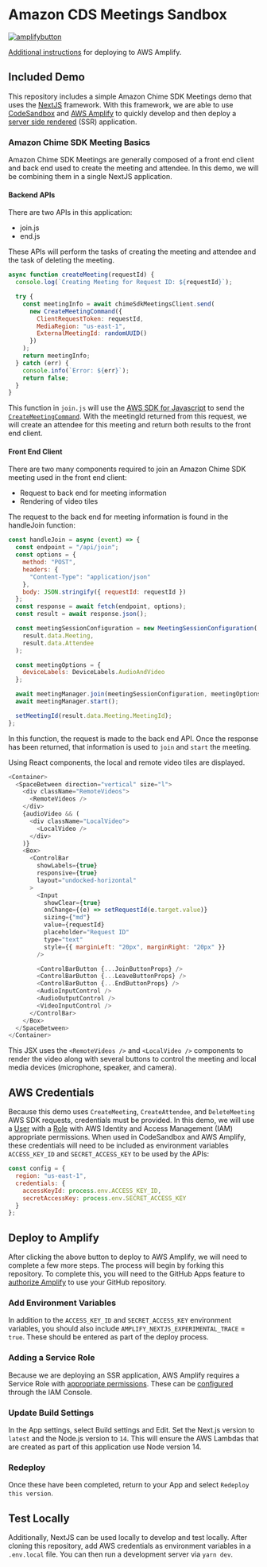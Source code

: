 # Amazon CDS Meetings Sandbox

[![amplifybutton](https://oneclick.amplifyapp.com/button.svg)](https://console.aws.amazon.com/amplify/home#/deploy?repo=https://github.com/aws-samples/amazon-cds-meeting-sandbox)

[Additional instructions](#deploy-to-amplify) for deploying to AWS Amplify.

## Included Demo

This repository includes a simple Amazon Chime SDK Meetings demo that uses the [NextJS](https://nextjs.org/learn/foundations/about-nextjs/what-is-nextjs) framework. With this framework, we are able to use [CodeSandbox](https://codesandbox.io/docs/overview) and [AWS Amplify](https://aws.amazon.com/amplify/) to quickly develop and then deploy a [server side rendered](https://docs.aws.amazon.com/amplify/latest/userguide/server-side-rendering-amplify.html) (SSR) application.

### Amazon Chime SDK Meeting Basics

Amazon Chime SDK Meetings are generally composed of a front end client and back end used to create the meeting and attendee. In this demo, we will be combining them in a single NextJS application.

#### Backend APIs

There are two APIs in this application:

- join.js
- end.js

These APIs will perform the tasks of creating the meeting and attendee and the task of deleting the meeting.

```javascript
async function createMeeting(requestId) {
  console.log(`Creating Meeting for Request ID: ${requestId}`);

  try {
    const meetingInfo = await chimeSdkMeetingsClient.send(
      new CreateMeetingCommand({
        ClientRequestToken: requestId,
        MediaRegion: "us-east-1",
        ExternalMeetingId: randomUUID()
      })
    );
    return meetingInfo;
  } catch (err) {
    console.info(`Error: ${err}`);
    return false;
  }
}
```

This function in `join.js` will use the [AWS SDK for Javascript](https://aws.amazon.com/sdk-for-javascript/) to send the [`CreateMeetingCommand`](https://docs.aws.amazon.com/AWSJavaScriptSDK/v3/latest/clients/client-chime-sdk-meetings/index.html). With the meetingId returned from this request, we will create an attendee for this meeting and return both results to the front end client.

#### Front End Client

There are two many components required to join an Amazon Chime SDK meeting used in the front end client:

- Request to back end for meeting information
- Rendering of video tiles

The request to the back end for meeting information is found in the handleJoin function:

```javascript
const handleJoin = async (event) => {
  const endpoint = "/api/join";
  const options = {
    method: "POST",
    headers: {
      "Content-Type": "application/json"
    },
    body: JSON.stringify({ requestId: requestId })
  };
  const response = await fetch(endpoint, options);
  const result = await response.json();

  const meetingSessionConfiguration = new MeetingSessionConfiguration(
    result.data.Meeting,
    result.data.Attendee
  );

  const meetingOptions = {
    deviceLabels: DeviceLabels.AudioAndVideo
  };

  await meetingManager.join(meetingSessionConfiguration, meetingOptions);
  await meetingManager.start();

  setMeetingId(result.data.Meeting.MeetingId);
};
```

In this function, the request is made to the back end API. Once the response has been returned, that information is used to `join` and `start` the meeting.

Using React components, the local and remote video tiles are displayed.

```javascript
<Container>
  <SpaceBetween direction="vertical" size="l">
    <div className="RemoteVideos">
      <RemoteVideos />
    </div>
    {audioVideo && (
      <div className="LocalVideo">
        <LocalVideo />
      </div>
    )}
    <Box>
      <ControlBar
        showLabels={true}
        responsive={true}
        layout="undocked-horizontal"
      >
        <Input
          showClear={true}
          onChange={(e) => setRequestId(e.target.value)}
          sizing={"md"}
          value={requestId}
          placeholder="Request ID"
          type="text"
          style={{ marginLeft: "20px", marginRight: "20px" }}
        />

        <ControlBarButton {...JoinButtonProps} />
        <ControlBarButton {...LeaveButtonProps} />
        <ControlBarButton {...EndButtonProps} />
        <AudioInputControl />
        <AudioOutputControl />
        <VideoInputControl />
      </ControlBar>
    </Box>
  </SpaceBetween>
</Container>
```

This JSX uses the `<RemoteVideos />` and `<LocalVideo />` components to render the video along with several buttons to control the meeting and local media devices (microphone, speaker, and camera).

## AWS Credentials

Because this demo uses `CreateMeeting`, `CreateAttendee`, and `DeleteMeeting` AWS SDK requests, credentials must be provided. In this demo, we will use a [User](https://docs.aws.amazon.com/IAM/latest/UserGuide/id_users_create.html) with a [Role](https://docs.aws.amazon.com/IAM/latest/UserGuide/id_roles.html) with AWS Identity and Access Management (IAM) appropriate permissions. When used in CodeSandbox and AWS Amplify, these credentials will need to be included as environment variables `ACCESS_KEY_ID` and `SECRET_ACCESS_KEY` to be used by the APIs:

```javascript
const config = {
  region: "us-east-1",
  credentials: {
    accessKeyId: process.env.ACCESS_KEY_ID,
    secretAccessKey: process.env.SECRET_ACCESS_KEY
  }
};
```

## Deploy to Amplify

After clicking the above button to deploy to AWS Amplify, we will need to complete a few more steps. The process will begin by forking this repository. To complete this, you will need to the GitHub Apps feature to [authorize Amplify](https://docs.aws.amazon.com/amplify/latest/userguide/setting-up-GitHub-access.html) to use your GitHub repository.

### Add Environment Variables

In addition to the `ACCESS_KEY_ID` and `SECRET_ACCESS_KEY` environment variables, you should also include `AMPLIFY_NEXTJS_EXPERIMENTAL_TRACE` = `true`. These should be entered as part of the deploy process.

### Adding a Service Role

Because we are deploying an SSR application, AWS Amplify requires a Service Role with [appropriate permissions](https://docs.aws.amazon.com/amplify/latest/userguide/server-side-rendering-amplify.html#ssr-IAM-permissions). These can be [configured](https://docs.aws.amazon.com/amplify/latest/userguide/how-to-service-role-amplify-console.html) through the IAM Console.

### Update Build Settings

In the App settings, select Build settings and Edit. Set the Next.js version to `latest` and the Node.js version to `14`. This will ensure the AWS Lambdas that are created as part of this application use Node version 14.

### Redeploy

Once these have been completed, return to your App and select `Redeploy this version`.

## Test Locally

Additionally, NextJS can be used locally to develop and test locally. After cloning this repository, add AWS credentials as environment variables in a `.env.local` file. You can then run a development server via `yarn dev`.
